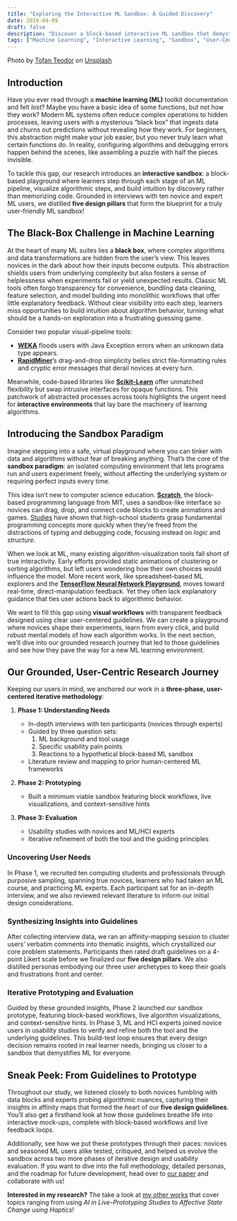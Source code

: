 ```yaml
---
title: "Exploring the Interactive ML Sandbox: A Guided Discovery"
date: 2019-04-09
draft: false
description: "Discover a block-based interactive ML sandbox that demystifies algorithms, guiding learners through each pipeline stage with visual feedback and user-centered design."
tags: ["Machine Learning", "Interactive Learning", "Sandbox", "User-Centered Design", "Visualization"]
---
```

Photo by [Tofan Teodor](https://unsplash.com/@tofanteo?utm_content=creditCopyText&utm_medium=referral&utm_source=unsplash) on [Unsplash](https://unsplash.com/photos/a-dinosaur-skeleton-in-a-museum-with-people-looking-at-it-loDom-q2mwA?utm_content=creditCopyText&utm_medium=referral&utm_source=unsplash)

## Introduction

Have you ever read through a **machine learning (ML)** toolkit documentation and felt *lost*? Maybe you have a basic idea of some functions, but not how they work? Modern ML systems often reduce complex operations to hidden processes, leaving users with a mysterious “black box” that ingests data and churns out predictions without revealing *how* they work. For beginners, this abstraction might make your job easier, but you never truly learn what certain functions do. In reality, configuring algorithms and debugging errors happen behind the scenes, like assembling a puzzle with half the pieces invisible.

To tackle this gap, our research introduces an **interactive sandbox**: a block-based playground where learners step through each stage of an ML pipeline, visualize algorithmic steps, and build intuition by discovery rather than memorizing code. Grounded in interviews with ten novice and expert ML users, we distilled **five design pillars** that form the blueprint for a truly user-friendly ML sandbox!

## The Black-Box Challenge in Machine Learning

At the heart of many ML suites lies a **black box**, where complex algorithms and data transformations are hidden from the user’s view. This leaves novices in the dark about how their inputs become outputs. This abstraction shields users from underlying complexity but also fosters a sense of helplessness when experiments fail or yield unexpected results. Classic ML tools often forgo transparency for convenience, bundling data cleaning, feature selection, and model building into monolithic workflows that offer little explanatory feedback. Without clear visibility into each step, learners miss opportunities to build intuition about algorithm behavior, turning what should be a hands-on exploration into a frustrating guessing game.

Consider two popular visual-pipeline tools:

- **[WEKA](https://www.cs.waikato.ac.nz/ml/weka/)** floods users with Java Exception errors when an unknown data type appears.  
- **[RapidMiner](https://rapidminer.com/)**’s drag-and-drop simplicity belies strict file-formatting rules and cryptic error messages that derail novices at every turn.

Meanwhile, code-based libraries like **[Scikit-Learn](https://scikit-learn.org/)** offer unmatched flexibility but swap intrusive interfaces for opaque functions. This patchwork of abstracted processes across tools highlights the urgent need for **interactive environments** that lay bare the machinery of learning algorithms.

## Introducing the Sandbox Paradigm

Imagine stepping into a safe, virtual playground where you can tinker with data and algorithms without fear of breaking anything. That’s the core of the **sandbox paradigm**: an isolated computing environment that lets programs run and users experiment freely, without affecting the underlying system or requiring perfect inputs every time.

This idea isn’t new to computer science education. **[Scratch](https://scratch.mit.edu/)**, the block-based programming language from MIT, uses a sandbox-like interface so novices can drag, drop, and connect code blocks to create animations and games. [Studies](https://dl.acm.org/doi/10.1145/1821996.1821997) have shown that high-school students grasp fundamental programming concepts more quickly when they’re freed from the distractions of typing and debugging code, focusing instead on *logic* and *structure*.

When we look at ML, many existing algorithm-visualization tools fall short of true interactivity. Early efforts provided static animations of clustering or sorting algorithms, but left users wondering how their own choices would influence the model. More recent work, like spreadsheet-based ML explorers and the **[TensorFlow Neural Network Playground](https://playground.tensorflow.org/)**, moves toward real-time, direct-manipulation feedback. Yet they often lack explanatory guidance that ties user actions back to algorithmic behavior.

We want to fill this gap using **visual workflows** with transparent feedback designed using clear user-centered guidelines. We can create a playground where novices shape their experiments, learn from every click, and build robust mental models of how each algorithm works. In the next section, we’ll dive into our grounded research journey that led to those guidelines and see how they pave the way for a new ML learning environment.

## Our Grounded, User-Centric Research Journey

Keeping our users in mind, we anchored our work in a **three-phase, user-centered iterative methodology**:

1. **Phase 1: Understanding Needs**  
   - In-depth interviews with ten participants (novices through experts)  
   - Guided by three question sets:  
     1. ML background and tool usage  
     2. Specific usability pain points  
     3. Reactions to a hypothetical block-based ML sandbox  
   - Literature review and mapping to prior human-centered ML frameworks  

2. **Phase 2: Prototyping**  
   - Built a minimum viable sandbox featuring block workflows, live visualizations, and context-sensitive hints  

3. **Phase 3: Evaluation**  
   - Usability studies with novices and ML/HCI experts  
   - Iterative refinement of both the tool and the guiding principles  

### Uncovering User Needs

In Phase 1, we recruited ten computing students and professionals through purposive sampling, spanning true novices, learners who had taken an ML course, and practicing ML experts. Each participant sat for an in-depth interview, and we also reviewed relevant literature to inform our initial design considerations.

### Synthesizing Insights into Guidelines

After collecting interview data, we ran an affinity-mapping session to cluster users’ verbatim comments into thematic insights, which crystallized our core problem statements. Participants then rated draft guidelines on a 4-point Likert scale before we finalized our **five design pillars**. We also distilled personas embodying our three user archetypes to keep their goals and frustrations front and center.

### Iterative Prototyping and Evaluation

Guided by these grounded insights, Phase 2 launched our sandbox prototype, featuring block-based workflows, live algorithm visualizations, and context-sensitive hints. In Phase 3, ML and HCI experts joined novice users in usability studies to verify and refine both the tool and the underlying guidelines. This build-test loop ensures that every design decision remains rooted in real learner needs, bringing us closer to a sandbox that demystifies ML for everyone.

## Sneak Peek: From Guidelines to Prototype

Throughout our study, we listened closely to both novices fumbling with data blocks and experts probing algorithmic nuances, capturing their insights in affinity maps that formed the heart of our **five design guidelines**. You’ll also get a firsthand look at how those guidelines breathe life into interactive mock-ups, complete with block-based workflows and live feedback loops.

Additionally, see how we put these prototypes through their paces: novices and seasoned ML users alike tested, critiqued, and helped us evolve the sandbox across two more phases of iterative design and usability evaluation. If you want to dive into the full methodology, detailed personas, and the roadmap for future development, head over to [our paper](https://dl.acm.org/doi/abs/10.1145/3328243.3328253?download=true) and collaborate with us!  

**Interested in my research?** The take a look at [my other works](https://orcid.org/0000-0002-4730-7865) that cover topics ranging from using *AI in Live-Prototyping Studies* to *Affective State Change using Haptics*! 
